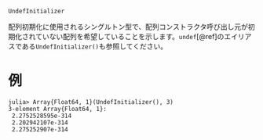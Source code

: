 ```
UndefInitializer
```

配列初期化に使用されるシングルトン型で、配列コンストラクタ呼び出し元が初期化されていない配列を希望していることを示します。`undef`[@ref]のエイリアスである`UndefInitializer()`も参照してください。

# 例

```julia-repl
julia> Array{Float64, 1}(UndefInitializer(), 3)
3-element Array{Float64, 1}:
 2.2752528595e-314
 2.202942107e-314
 2.275252907e-314
```
